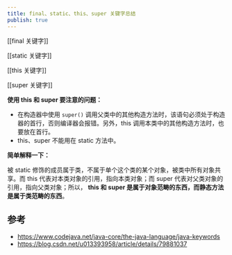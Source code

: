 ```yaml
---
title: final、static、this、super 关键字总结
publish: true
---
```


[[final 关键字]]

[[static 关键字]]

[[this 关键字]]

[[super 关键字]]

**使用 this 和 super 要注意的问题：**

- 在构造器中使用 `super()` 调用父类中的其他构造方法时，该语句必须处于构造器的首行，否则编译器会报错。另外，this 调用本类中的其他构造方法时，也要放在首行。
- this、super 不能用在 static 方法中。

**简单解释一下：**

被 static 修饰的成员属于类，不属于单个这个类的某个对象，被类中所有对象共享。而 this 代表对本类对象的引用，指向本类对象；而 super 代表对父类对象的引用，指向父类对象；所以， **this 和 super 是属于对象范畴的东西，而静态方法是属于类范畴的东西**。

## 参考

- <https://www.codejava.net/java-core/the-java-language/java-keywords>
- <https://blog.csdn.net/u013393958/article/details/79881037>

